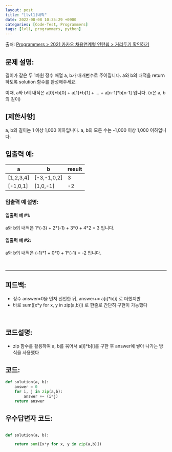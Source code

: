 ```yaml
---
layout: post
title: "[lvl1]내적"
date: 2022-08-08 10:35:29 +0900
categories: [Code-Test, Programmers]
tags: [lvl1, programmers, python]
---
```


출처: [Programmers > 2021 카카오 채용연계형 인턴쉽 > 거리두기 확인하기](https://school.programmers.co.kr/learn/courses/30/lessons/81302)

## 문제 설명:

길이가 같은 두 1차원 정수 배열 a, b가 매개변수로 주어집니다. a와 b의 내적을 return 하도록 solution 함수를 완성해주세요.

이때, a와 b의 내적은 a[0]\*b[0] + a[1]\*b[1] + ... + a[n-1]*b[n-1] 입니다. (n은 a, b의 길이)

## [제한사항]
a, b의 길이는 1 이상 1,000 이하입니다.
a, b의 모든 수는 -1,000 이상 1,000 이하입니다.

## 입출력 예:

| a 	| b 	| result 	|
|---	|---	|---	|
| [1,2,3,4] 	| [-3,-1,0,2] 	| 3 	|
| [-1,0,1] 	| [1,0,-1] 	| -2 	|

### 입출력 예 설명:
#### 입출력 예 #1:

a와 b의 내적은 1\*(-3) + 2\*(-1) + 3\*0 + 4*2 = 3 입니다.
#### 입출력 예 #2:

a와 b의 내적은 (-1)\*1 + 0\*0 + 1*(-1) = -2 입니다.

<br>

<hr>

## 피드백: 
* 정수 answer=0을 먼저 선언한 뒤, answer+= a[i]\*b[i] 로 더했지만
* 바로 sum([x*y for x, y in zip(a,b)]) 로 한줄로 간단히 구현이 가능했다


<br>

## 코드설명:

* zip 함수를 활용하여 a, b를 묶어서 a[i]*b[i]를 구한 후 answer에 쌓아 나가는 방식을 사용했다

## 코드:

```python
def solution(a, b):
    answer = 0
    for i, j in zip(a,b):
        answer += (i*j)
    return answer
```

## 우수답변자 코드:

```python

def solution(a, b):

    return sum([x*y for x, y in zip(a,b)])


```

